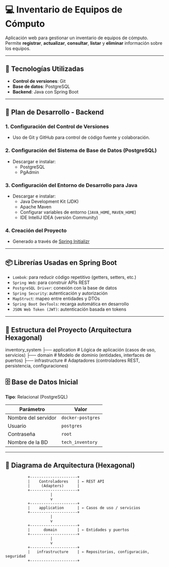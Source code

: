 # 💻 Inventario de Equipos de Cómputo

Aplicación web para gestionar un inventario de equipos de cómputo.  
Permite **registrar**, **actualizar**, **consultar**, **listar** y **eliminar** información sobre los equipos.

---

## 🚀 Tecnologías Utilizadas

- **Control de versiones**: Git
- **Base de datos**: PostgreSQL
- **Backend**: Java con Spring Boot

---

## 🧩 Plan de Desarrollo - Backend

### 1. Configuración del Control de Versiones

- Uso de Git y GitHub para control de código fuente y colaboración.

### 2. Configuración del Sistema de Base de Datos (PostgreSQL)

- Descargar e instalar:
  - PostgreSQL
  - PgAdmin

### 3. Configuración del Entorno de Desarrollo para Java

- Descargar e instalar:
  - Java Development Kit (JDK)
  - Apache Maven
  - Configurar variables de entorno (`JAVA_HOME`, `MAVEN_HOME`)
  - IDE IntelliJ IDEA (versión Community)

### 4. Creación del Proyecto

- Generado a través de [Spring Initializr](https://start.spring.io)

---

## 📦 Librerías Usadas en Spring Boot

- `Lombok`: para reducir código repetitivo (getters, setters, etc.)
- `Spring Web`: para construir APIs REST
- `PostgreSQL Driver`: conexión con la base de datos
- `Spring Security`: autenticación y autorización
- `MapStruct`: mapeo entre entidades y DTOs
- `Spring Boot DevTools`: recarga automática en desarrollo
- `JSON Web Token (JWT)`: autenticación basada en tokens

---

## 🧱 Estructura del Proyecto (Arquitectura Hexagonal)

inventory_system
├── application         # Lógica de aplicación (casos de uso, servicios)
├── domain              # Modelo de dominio (entidades, interfaces de puertos)
├── infrastructure      # Adaptadores (controladores REST, persistencia, configuraciones)





## 🗄️ Base de Datos Inicial

**Tipo**: Relacional (PostgreSQL)

| Parámetro              | Valor              |
|------------------------|--------------------|
| Nombre del servidor    | `docker-postgres`  |
| Usuario                | `postgres`         |
| Contraseña             | `root`             |
| Nombre de la BD        | `tech_inventory`   |

---

## 🧭 Diagrama de Arquitectura (Hexagonal)

              +---------------------+
              |    Controladores    | ← REST API
              |     (Adapters)      |
              +---------------------+
                        |
                        v
              +---------------------+
              |    application      | ← Casos de uso / servicios
              +---------------------+
                        |
                        v
              +---------------------+
              |      domain         | ← Entidades y puertos
              +---------------------+
                        |
                        v
              +---------------------+
              |   infrastructure    | ← Repositorios, configuración, seguridad
              +---------------------+




